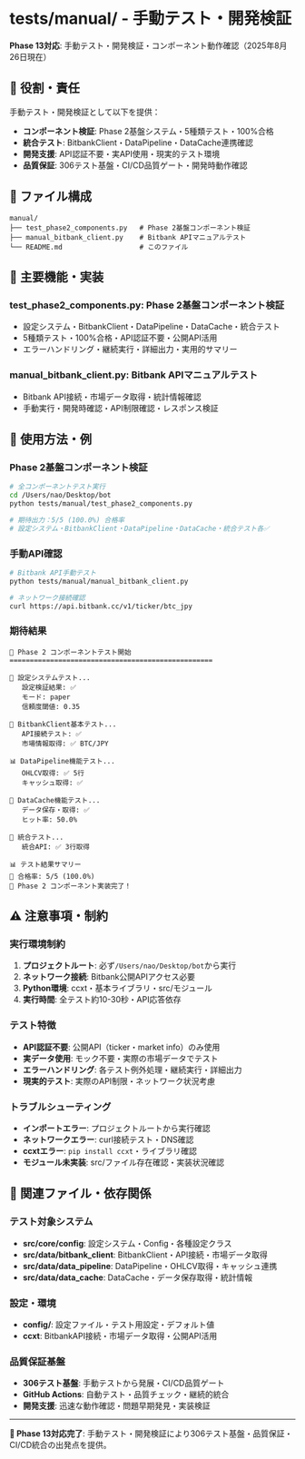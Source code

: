 # tests/manual/ - 手動テスト・開発検証

**Phase 13対応**: 手動テスト・開発検証・コンポーネント動作確認（2025年8月26日現在）

## 🎯 役割・責任

手動テスト・開発検証として以下を提供：
- **コンポーネント検証**: Phase 2基盤システム・5種類テスト・100%合格
- **統合テスト**: BitbankClient・DataPipeline・DataCache連携確認
- **開発支援**: API認証不要・実API使用・現実的テスト環境
- **品質保証**: 306テスト基盤・CI/CD品質ゲート・開発時動作確認

## 📂 ファイル構成

```
manual/
├── test_phase2_components.py   # Phase 2基盤コンポーネント検証
├── manual_bitbank_client.py    # Bitbank APIマニュアルテスト
└── README.md                   # このファイル
```

## 🔧 主要機能・実装

### **test_phase2_components.py**: Phase 2基盤コンポーネント検証
- 設定システム・BitbankClient・DataPipeline・DataCache・統合テスト
- 5種類テスト・100%合格・API認証不要・公開API活用
- エラーハンドリング・継続実行・詳細出力・実用的サマリー

### **manual_bitbank_client.py**: Bitbank APIマニュアルテスト  
- Bitbank API接続・市場データ取得・統計情報確認
- 手動実行・開発時確認・API制限確認・レスポンス検証

## 🔧 使用方法・例

### **Phase 2基盤コンポーネント検証**
```bash
# 全コンポーネントテスト実行
cd /Users/nao/Desktop/bot
python tests/manual/test_phase2_components.py

# 期待出力：5/5 (100.0%) 合格率
# 設定システム・BitbankClient・DataPipeline・DataCache・統合テスト各✅
```

### **手動API確認**
```bash
# Bitbank API手動テスト
python tests/manual/manual_bitbank_client.py

# ネットワーク接続確認
curl https://api.bitbank.cc/v1/ticker/btc_jpy
```

### **期待結果**
```
🚀 Phase 2 コンポーネントテスト開始
==================================================

🔧 設定システムテスト...
   設定検証結果: ✅
   モード: paper
   信頼度閾値: 0.35

🏦 BitbankClient基本テスト...
   API接続テスト: ✅
   市場情報取得: ✅ BTC/JPY

📊 DataPipeline機能テスト...
   OHLCV取得: ✅ 5行
   キャッシュ取得: ✅

💾 DataCache機能テスト...
   データ保存・取得: ✅
   ヒット率: 50.0%

🔗 統合テスト...
   統合API: ✅ 3行取得

📊 テスト結果サマリー
🎯 合格率: 5/5 (100.0%)
🎉 Phase 2 コンポーネント実装完了！
```

## ⚠️ 注意事項・制約

### **実行環境制約**
1. **プロジェクトルート**: 必ず`/Users/nao/Desktop/bot`から実行
2. **ネットワーク接続**: Bitbank公開APIアクセス必要
3. **Python環境**: ccxt・基本ライブラリ・src/モジュール
4. **実行時間**: 全テスト約10-30秒・API応答依存

### **テスト特徴**
- **API認証不要**: 公開API（ticker・market info）のみ使用
- **実データ使用**: モック不要・実際の市場データでテスト
- **エラーハンドリング**: 各テスト例外処理・継続実行・詳細出力
- **現実的テスト**: 実際のAPI制限・ネットワーク状況考慮

### **トラブルシューティング**
- **インポートエラー**: プロジェクトルートから実行確認
- **ネットワークエラー**: curl接続テスト・DNS確認
- **ccxtエラー**: `pip install ccxt`・ライブラリ確認
- **モジュール未実装**: src/ファイル存在確認・実装状況確認

## 🔗 関連ファイル・依存関係

### **テスト対象システム**
- **src/core/config**: 設定システム・Config・各種設定クラス
- **src/data/bitbank_client**: BitbankClient・API接続・市場データ取得
- **src/data/data_pipeline**: DataPipeline・OHLCV取得・キャッシュ連携
- **src/data/data_cache**: DataCache・データ保存取得・統計情報

### **設定・環境**
- **config/**: 設定ファイル・テスト用設定・デフォルト値
- **ccxt**: BitbankAPI接続・市場データ取得・公開API活用

### **品質保証基盤**
- **306テスト基盤**: 手動テストから発展・CI/CD品質ゲート
- **GitHub Actions**: 自動テスト・品質チェック・継続的統合
- **開発支援**: 迅速な動作確認・問題早期発見・実装検証

---

**🎯 Phase 13対応完了**: 手動テスト・開発検証により306テスト基盤・品質保証・CI/CD統合の出発点を提供。